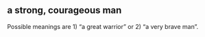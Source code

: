 ## a strong, courageous man ##

Possible meanings are 1) “a great warrior” or 2) “a very brave man”.